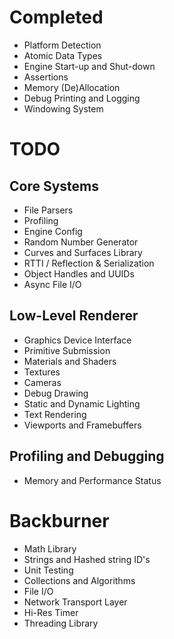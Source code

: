 # Completed
- Platform Detection
- Atomic Data Types
- Engine Start-up and Shut-down
- Assertions
- Memory (De)Allocation
- Debug Printing and Logging
- Windowing System

# TODO
## Core Systems
- File Parsers
- Profiling
- Engine Config
- Random Number Generator
- Curves and Surfaces Library
- RTTI / Reflection & Serialization
- Object Handles and UUIDs
- Async File I/O

## Low-Level Renderer
- Graphics Device Interface
- Primitive Submission
- Materials and Shaders
- Textures
- Cameras
- Debug Drawing
- Static and Dynamic Lighting
- Text Rendering
- Viewports and Framebuffers

## Profiling and Debugging
- Memory and Performance Status

# Backburner
- Math Library
- Strings and Hashed string ID's
- Unit Testing
- Collections and Algorithms
- File I/O
- Network Transport Layer
- Hi-Res Timer
- Threading Library